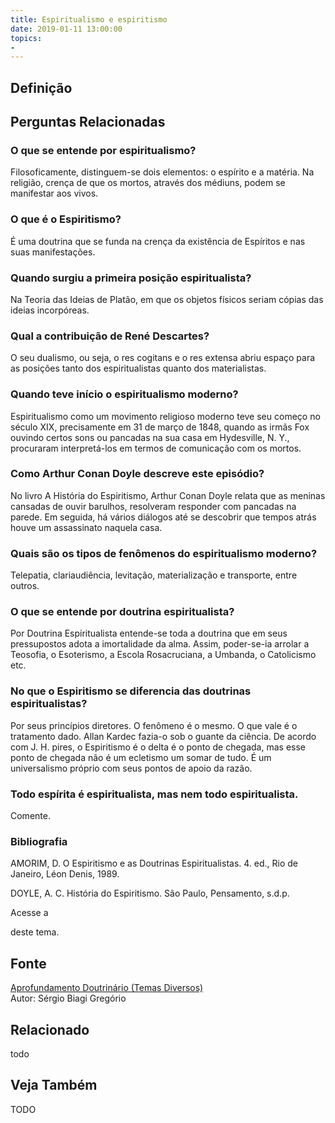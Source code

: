 ```yaml
---
title: Espiritualismo e espiritismo
date: 2019-01-11 13:00:00
topics: 
- 
---
```


## Definição


## Perguntas Relacionadas

### O que se entende por espiritualismo?
Filosoficamente, distinguem-se dois elementos: o espírito e a matéria.
Na religião, crença de que os mortos, através dos médiuns, podem se
manifestar aos vivos.

### O que é o Espiritismo?
É uma doutrina que se funda na crença da existência de Espíritos e nas
suas manifestações.

### Quando surgiu a primeira posição espiritualista?
Na Teoria das Ideias de Platão, em que os objetos físicos seriam cópias
das ideias incorpóreas.

### Qual a contribuição de René Descartes?
O seu dualismo, ou seja, o res cogitans e o res extensa abriu espaço
para as posições tanto dos espiritualistas quanto dos materialistas.

### Quando teve início o espiritualismo moderno?
Espiritualismo como um movimento religioso moderno teve seu começo no
século XIX, precisamente em 31 de março de 1848, quando as irmãs Fox
ouvindo certos sons ou pancadas na sua casa em Hydesville, N. Y.,
procuraram interpretá-los em termos de comunicação com os mortos.

### Como Arthur Conan Doyle descreve este episódio?
No livro A História do Espiritismo, Arthur Conan Doyle relata que as
meninas cansadas de ouvir barulhos, resolveram responder com pancadas na
parede. Em seguida, há vários diálogos até se descobrir que tempos atrás
houve um assassinato naquela casa.

### Quais são os tipos de fenômenos do espiritualismo moderno?
Telepatia, clariaudiência, levitação, materialização e transporte, entre
outros.

### O que se entende por doutrina espiritualista?
Por Doutrina Espiritualista entende-se toda a doutrina que em seus
pressupostos adota a imortalidade da alma. Assim, poder-se-ia arrolar a
Teosofia, o Esoterismo, a Escola Rosacruciana, a Umbanda, o Catolicismo
etc.

### No que o Espiritismo se diferencia das doutrinas espiritualistas?
Por seus princípios diretores. O fenômeno é o mesmo. O que vale é o
tratamento dado. Allan Kardec fazia-o sob o guante da ciência. De acordo
com J. H. pires, o Espiritismo é o delta é o ponto de chegada, mas esse
ponto de chegada não é um ecletismo um somar de tudo. É um universalismo
próprio com seus pontos de apoio da razão.

### Todo espírita é espiritualista, mas nem todo espiritualista.
Comente.


### Bibliografia
AMORIM, D. O Espiritismo e as Doutrinas Espiritualistas. 4. ed., Rio
de Janeiro, Léon Denis, 1989.

DOYLE, A. C. História do Espiritismo. São Paulo, Pensamento, s.d.p.

Acesse a

deste tema.

## Fonte
[Aprofundamento Doutrinário (Temas Diversos)](https://sites.google.com/view/aprofundamentodoutrinario/espiritualismo-e-espiritismo)  
Autor: Sérgio Biagi Gregório



## Relacionado
todo

## Veja Também
TODO


